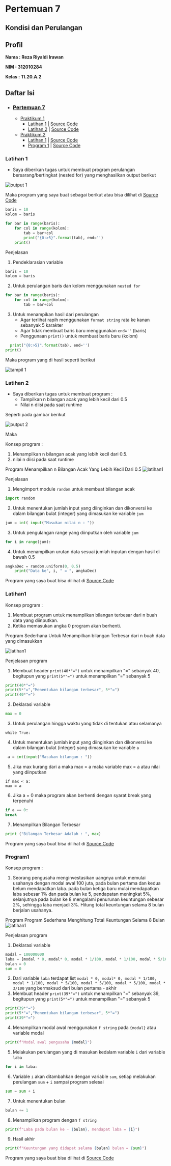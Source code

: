 # Pertemuan 7
## Kondisi dan Perulangan

## Profil
__Nama : Reza Riyaldi Irawan__

__NIM : 312010284__

__Kelas : TI.20.A.2__

## Daftar Isi
* ### [Pertemuan 7](https://github.com/RezaRiyaldi/Pertemuan7#pertemuan-7)
    * [Praktikum 1](https://github.com/RezaRiyaldi/Pertemuan7/tree/master/Praktikum%201)
        - [Latihan 1](https://github.com/RezaRiyaldi/Pertemuan7#latihan-1) | [Source Code](https://github.com/RezaRiyaldi/Pertemuan7/blob/master/Praktikum%201/Latihan1.py)
        - [Latihan 2](https://github.com/RezaRiyaldi/Pertemuan7#latihan-2) | [Source Code](https://github.com/RezaRiyaldi/Pertemuan7/blob/master/Praktikum%201/Latihan2.py)
    * [Praktikum 2](https://github.com/RezaRiyaldi/Pertemuan7/tree/master/Praktikum%201)
        - [Latihan 1](https://github.com/RezaRiyaldi/Pertemuan7#latihan-1) | [Source Code](https://github.com/RezaRiyaldi/Pertemuan7/blob/master/Praktikum%202/latihan1.py)
        - [Program 1](https://github.com/RezaRiyaldi/Pertemuan7#latihan-1) | [Source Code](https://github.com/RezaRiyaldi/Pertemuan7/blob/master/Praktikum%202/program1.py)

### Latihan 1 
* Saya diberikan tugas untuk membuat program perulangan bersarang/bertingkat (nested for) yang menghasilkan output berikut

![output 1](https://github.com/RezaRiyaldi/Pertemuan7/blob/master/Praktikum%201/gambar/tugas%201.PNG)

Maka program yang saya buat sebagai berikut atau bisa dilihat di [Source Code](https://github.com/RezaRiyaldi/Pertemuan7/blob/master/Praktikum%201/Latihan1.py)

```python
baris = 10
kolom = baris

for bar in range(baris):
    for col in range(kolom):
        tab = bar+col
        print("{0:>5}".format(tab), end='')
    print()
```

Penjelasan

1. Pendeklarasian variable
```python
baris = 10
kolom = baris
```

2. Untuk perulangan baris dan kolom menggunakan `nested for`
```python
for bar in range(baris):
    for col in range(kolom):
        tab = bar+col        
```
3. Untuk menampikan hasil dari perulangan
     * Agar terlihat rapih menggunakan `format string` rata ke kanan sebanyak 5 karakter
     * Agar tidak membuat baris baru menggunakan `end=''` (baris)
     * Penggunaan `print()` untuk membuat baris baru (kolom)
```python
  print("{0:>5}".format(tab), end='')
print()    
```

Maka program yang di hasil seperti berikut

![tampil 1](https://github.com/RezaRiyaldi/Pertemuan7/blob/master/Praktikum%201/gambar/tampil%201.PNG)


### Latihan 2

* Saya diberikan tugas untuk membuat program :
     * Tampilkan n bilangan acak yang lebih kecil dari 0.5
     * Nilai n diisi pada saat runtime
     
Seperti pada gambar berikut

![output 2](https://github.com/RezaRiyaldi/Pertemuan7/blob/master/Praktikum%201/gambar/tugas%202.PNG)

Maka 

Konsep program :
1. Menampilkan n bilangan acak yang lebih kecil dari 0.5.
2. nilai n diisi pada saat runtime

Program Menampilkan n Bilangan Acak Yang Lebih Kecil Dari 0.5
![latihan1](https://github.com/RezaRiyaldi/Pertemuan7/blob/master/Praktikum%202/gambar/latihan2.png)

Penjelasan

1. Mengimport module `random` untuk membuat bilangan acak
```python
import random
```

2. Untuk menentukan jumlah input yang diinginkan dan dikonversi ke dalam bilangan bulat (integer) yang dimasukan ke variable `jum`
```python
jum = int( input("Masukan nilai n : "))
```

3. Untuk pengulangan range yang diinputkan oleh variable `jum`
```python
for i in range(jum):
```

4. Untuk menampilkan urutan data sesuai jumlah inputan dengan hasil di bawah 0.5
```python
angkaDec = random.uniform(0, 0.5)
    print("Data ke", i, " = ", angkaDec)
```
Program yang saya buat bisa dilihat di [Source Code](https://github.com/RezaRiyaldi/Pertemuan7/blob/master/Praktikum%201/Latihan2.py)

### Latihan1
Konsep program : 
1. Membuat program untuk menampilkan bilangan terbesar dari n buah data yang diinputkan.
2. Ketika memasukan angka 0 program akan berhenti.

Program Sederhana Untuk Menampilkan bilangan Terbesar dari n buah data yang dimasukkan

![latihan1](https://github.com/RezaRiyaldi/Pertemuan7/blob/master/Praktikum%202/gambar/latihan1.png)

Penjelasan program

1. Membuat header `print(40*"=")` untuk menampilkan "=" sebanyak 40, begitupun yang `print(5*"=")` untuk menampilkan "=" sebanyak 5
```python
print(40*"=")
print(5*"=","Menentukan bilangan terbesar", 5*"=")
print(40*"=")
```
2. Deklarasi variable
```python
max = 0
```
3. Untuk perulangan hingga waktu yang tidak di tentukan atau selamanya
```pyhton
while True: 
```
4. Untuk menentukan jumlah input yang diinginkan dan dikonversi ke dalam bilangan bulat (integer) yang dimasukan ke variable `a`
```python
 a = int(input("Masukan bilangan : "))
```
5. Jika max kurang dari a maka max = a maka variable max = a atau nilai yang diinputkan
```pyhton
if max < a:
max = a
```
6. Jika a = 0 maka program akan berhenti dengan syarat break yang terpenuhi
```python
if a == 0: 
break 
```
7.  Menampilkan Bilangan Terbesar
```python
print ("Bilangan Terbesar Adalah : ", max) 
```
Program yang saya buat bisa dilihat di [Source Code](https://github.com/RezaRiyaldi/Pertemuan7/blob/master/Praktikum%201/Latihan2.py)


### Program1

Konsep program : 
1. Seorang pengusaha menginvestasikan uangnya untuk memulai usahanya dengan
modal awal 100 juta, pada bulan pertama dan kedua belum mendapatkan laba. pada
bulan ketiga baru mulai mendapatkan laba sebesar 1% dan pada bulan ke 5,
pendapatan meningkat 5%, selanjutnya pada bulan ke 8 mengalami penurunan
keuntungan sebesar 2%, sehingga laba menjadi 3%. Hitung total keuntungan selama 8
bulan berjalan usahanya.

Program Program Sederhana Menghitung Total Keuntungan Selama 8 Bulan
![latihan1](https://github.com/RezaRiyaldi/Pertemuan7/blob/master/Praktikum%202/gambar/program1.png)

Penjelasan program
1. Deklarasi variable
```python
modal = 100000000
laba = [modal * 0, modal* 0, modal * 1/100, modal * 1/100, modal * 5/100, modal * 5/100, modal * 5/100, modal * 3/100]
bulan = 0
sum = 0
```
2. Dari variable `laba` terdapat list `modal * 0, modal* 0, modal * 1/100, modal * 1/100, modal * 5/100, modal * 5/100, modal * 5/100, modal * 3/100` yang bermaksud dari bulan pertama - akhir
3. Membuat header `print(39*"=")` untuk menampilkan "=" sebanyak 39, begitupun yang `print(5*"=")` untuk menampilkan "=" sebanyak 5
```python
print(39*"=")
print(5*"=","Menentukan bilangan terbesar", 5*"=")
print(39*"=")
```
4. Menampilkan modal awal menggunakan `f string` pada `{modal}` atau variable modal
```python
print(f"Modal awal pengusaha {modal}")
```
5. Melakukan perulangan yang di masukan kedalam variable `i` dari variable `laba`
```python
for i in laba:
```
6. Variable `i` akan ditambahkan dengan variable `sum`, setiap melakukan perulangan `sum` + `i` sampai program selesai
```python
sum = sum + i
```
7. Untuk menentukan bulan
```python
bulan += 1
```
8. Menampilkan program dengan `f string`
```python
print(f"Laba pada bulan ke - {bulan}, mendapat laba = {i}")
```
9. Hasil akhir
```python
print(f"Keuntungan yang didapat selama {bulan} bulan = {sum}")
```
Program yang saya buat bisa dilihat di [Source Code](https://github.com/RezaRiyaldi/Pertemuan7/blob/master/Praktikum%202/program1.py)


